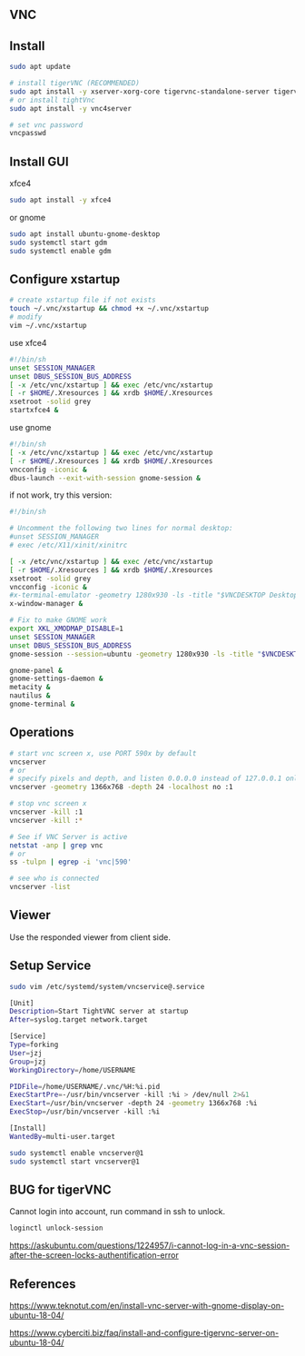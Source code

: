 ## VNC

## Install

```bash
sudo apt update

# install tigerVNC (RECOMMENDED)
sudo apt install -y xserver-xorg-core tigervnc-standalone-server tigervnc-xorg-extension tigervnc-viewer
# or install tightVnc
sudo apt install -y vnc4server

# set vnc password
vncpasswd
```



## Install GUI

xfce4

```bash
sudo apt install -y xfce4
```

or gnome

```bash
sudo apt install ubuntu-gnome-desktop
sudo systemctl start gdm
sudo systemctl enable gdm
```



## Configure xstartup

```bash
# create xstartup file if not exists
touch ~/.vnc/xstartup && chmod +x ~/.vnc/xstartup
# modify
vim ~/.vnc/xstartup
```

use xfce4

```bash
#!/bin/sh
unset SESSION_MANAGER
unset DBUS_SESSION_BUS_ADDRESS
[ -x /etc/vnc/xstartup ] && exec /etc/vnc/xstartup
[ -r $HOME/.Xresources ] && xrdb $HOME/.Xresources
xsetroot -solid grey
startxfce4 &
```

use gnome

```bash
#!/bin/sh
[ -x /etc/vnc/xstartup ] && exec /etc/vnc/xstartup
[ -r $HOME/.Xresources ] && xrdb $HOME/.Xresources
vncconfig -iconic &
dbus-launch --exit-with-session gnome-session &
```

if not work, try this version:

```bash
#!/bin/sh

# Uncomment the following two lines for normal desktop:
#unset SESSION_MANAGER
# exec /etc/X11/xinit/xinitrc

[ -x /etc/vnc/xstartup ] && exec /etc/vnc/xstartup
[ -r $HOME/.Xresources ] && xrdb $HOME/.Xresources
xsetroot -solid grey
vncconfig -iconic &
#x-terminal-emulator -geometry 1280x930 -ls -title "$VNCDESKTOP Desktop" &
x-window-manager &

# Fix to make GNOME work
export XKL_XMODMAP_DISABLE=1
unset SESSION_MANAGER
unset DBUS_SESSION_BUS_ADDRESS
gnome-session --session=ubuntu -geometry 1280x930 -ls -title "$VNCDESKTOP Desktop" &

gnome-panel &
gnome-settings-daemon &
metacity &
nautilus &
gnome-terminal &
```



## Operations

```bash
# start vnc screen x, use PORT 590x by default
vncserver
# or
# specify pixels and depth, and listen 0.0.0.0 instead of 127.0.0.1 only
vncserver -geometry 1366x768 -depth 24 -localhost no :1

# stop vnc screen x
vncserver -kill :1
vncserver -kill :*

# See if VNC Server is active
netstat -anp | grep vnc
# or
ss -tulpn | egrep -i 'vnc|590'

# see who is connected
vncserver -list
```



## Viewer

Use the responded viewer from client side.



## Setup Service

```bash
sudo vim /etc/systemd/system/vncservice@.service
```

```bash
[Unit]
Description=Start TightVNC server at startup
After=syslog.target network.target

[Service]
Type=forking
User=jzj
Group=jzj
WorkingDirectory=/home/USERNAME

PIDFile=/home/USERNAME/.vnc/%H:%i.pid
ExecStartPre=-/usr/bin/vncserver -kill :%i > /dev/null 2>&1
ExecStart=/usr/bin/vncserver -depth 24 -geometry 1366x768 :%i
ExecStop=/usr/bin/vncserver -kill :%i

[Install]
WantedBy=multi-user.target
```

```bash
sudo systemctl enable vncserver@1
sudo systemctl start vncserver@1
```



## BUG for tigerVNC

Cannot login into account, run command in ssh to unlock.

```bash
loginctl unlock-session
```

https://askubuntu.com/questions/1224957/i-cannot-log-in-a-vnc-session-after-the-screen-locks-authentification-error



## References

https://www.teknotut.com/en/install-vnc-server-with-gnome-display-on-ubuntu-18-04/

https://www.cyberciti.biz/faq/install-and-configure-tigervnc-server-on-ubuntu-18-04/

